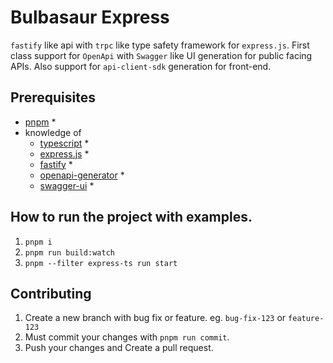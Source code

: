 # Bulbasaur Express

`fastify` like api with `trpc` like type safety framework for `express.js`.
First class support for `OpenApi` with `Swagger` like UI generation for public facing APIs.
Also support for `api-client-sdk` generation for front-end.

## Prerequisites

- [pnpm](https://pnpm.js.org/) *
- knowledge of
  - [typescript](https://www.typescriptlang.org/) *
  - [express.js](https://expressjs.com/) *
  - [fastify](https://fastify.js.org/) *
  - [openapi-generator](https://openapi-generator.tech/) *
  - [swagger-ui](https://swagger.io/) *

## How to run the project with examples.

1. `pnpm i`
2. `pnpm run build:watch`
3. `pnpm --filter express-ts run start`

## Contributing

1. Create a new branch with bug fix or feature. eg. `bug-fix-123` or `feature-123`
2. Must commit your changes with `pnpm run commit`.
3. Push your changes and Create a pull request.
